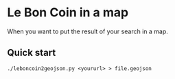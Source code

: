 # Le Bon Coin in a map

When you want to put the result of your search in a map.

## Quick start

    ./leboncoin2geojson.py <yoururl> > file.geojson
